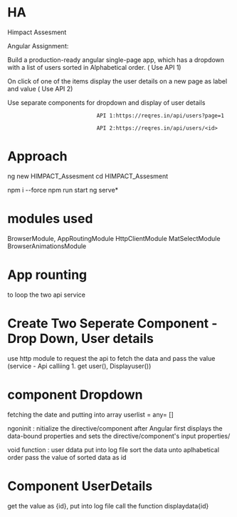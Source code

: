 # HA
Himpact Assesment

Angular Assignment:

Build a production-ready angular single-page app, which has a dropdown with a list of users sorted in Alphabetical order. ( Use API 1)

On click of one of the items display the user details on a new page as label and value ( Use API 2)

Use separate components for dropdown and display of user details

 

                                API 1:https://reqres.in/api/users?page=1

                                API 2:https://reqres.in/api/users/<id>
                               
# Approach

ng new HIMPACT_Assesment
cd HIMPACT_Assesment

npm i --force
npm run start 
ng serve*

# modules used 
BrowserModule,
AppRoutingModule
HttpClientModule
MatSelectModule
BrowserAnimationsModule

# App rounting 
to loop the two api service

# Create Two Seperate Component -  Drop Down, User details 
use http module to request the api to fetch the data and pass the value (service - Api calliing 1. get user(),  Displayuser()) 


# component Dropdown 

fetching the date and putting into array userlist = any= []

ngoninit : nitialize the directive/component after Angular first displays the data-bound properties and sets the directive/component's input properties/

void function : user ddata
put into log file 
sort the data unto aplhabetical order 
pass the value of sorted data as id

# Component UserDetails
get the value as {id}, put into log file 
call the function displaydata{id}
